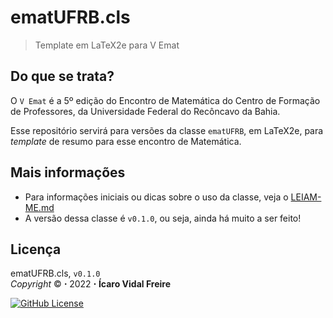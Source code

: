 # ematUFRB.cls

> Template em LaTeX2e para V Emat

## Do que se trata?

O `V Emat` é a 5º edição do Encontro de Matemática do Centro de Formação de 
Professores, da Universidade Federal do Recôncavo da Bahia.

Esse repositório servirá para versões da classe `ematUFRB`, em LaTeX2e, para 
_template_ de resumo para esse encontro de Matemática.

## Mais informações

- Para informações iniciais ou dicas sobre o uso da classe, veja o [LEIAM-ME.md](./LEIA-ME.md)
- A versão dessa classe é `v0.1.0`, ou seja, ainda há muito a ser feito!

## Licença

ematUFRB.cls, `v0.1.0` <br>
_Copyright_ :copyright: **⋅** 2022 **⋅** **Ícaro Vidal Freire** <br>

<a href="https://github.com/icaro-freire/ematUFRB/blob/main/LICENSE">
  <img alt="GitHub License" align="center" src="https://img.shields.io/github/license/icaro-freire/ematUFRB">
</a>